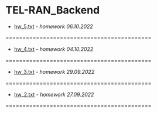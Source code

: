 # TEL-RAN_Backend

- [hw_5.txt](https://github.com/sl101/TEL-RAN_Backend/blob/main/homeworks/hw_06_10/src/Main.java) - _homework 06.10.2022_

===========================================

- [hw_4.txt](https://github.com/sl101/TEL-RAN_Backend/blob/main/homeworks/hw_4/src/game/hero/Elf4.java) - _homework 04.10.2022_

===========================================

- [hw_3.txt](https://github.com/sl101/TEL-RAN_Backend/blob/main/homeworks/hw_3/src/main/java/Main.java) - _homework 29.09.2022_

===========================================

- [hw_2.txt](https://github.com/sl101/TEL-RAN_Backend/blob/main/homeworks/hw_2/src/main/java/Main.java) - _homework 27.09.2022_

===========================================
